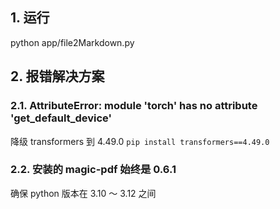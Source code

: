 ## 1. 运行

python app/file2Markdown.py

## 2. 报错解决方案

### 2.1. AttributeError: module 'torch' has no attribute 'get_default_device'

降级 transformers 到 4.49.0
`pip install transformers==4.49.0`

### 2.2. 安装的 magic-pdf 始终是 0.6.1

确保 python 版本在 3.10 ～ 3.12 之间
